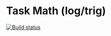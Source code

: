 # Task Math (log/trig)

[![Build status](https://ci.appveyor.com/api/projects/status/vhh9cq0w4j89ssvr?svg=true)](https://ci.appveyor.com/project/Nikoivan/math-log-trig)
